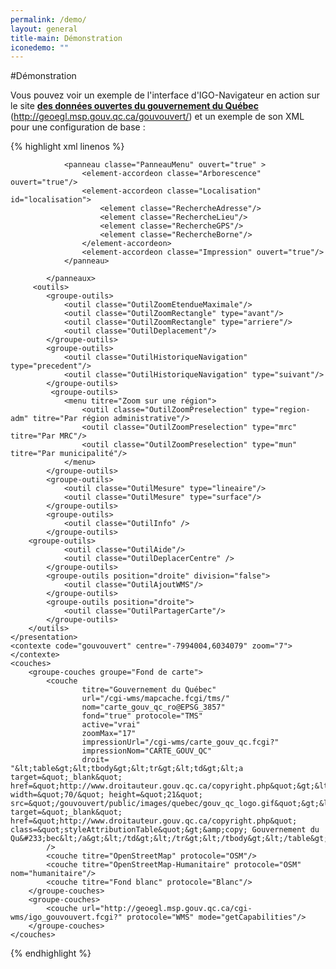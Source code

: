 ```yaml
---
permalink: /demo/
layout: general
title-main: Démonstration
iconedemo: ""
---
```


#Démonstration

Vous pouvez voir un exemple de l'interface d'IGO-Navigateur en action sur le site **[des données ouvertes du gouvernement du Québec](http://geoegl.msp.gouv.qc.ca/gouvouvert/)** (http://geoegl.msp.gouv.qc.ca/gouvouvert/) et un exemple de son XML pour une configuration de base : 

{% highlight xml linenos %}
<navigateur authentification="false" 
            titre="I.G.O. - Données ouvertes - Gouvernement du Québec"
            baseUri="/gouvouvert/public/" 
            serviceUri="../services/" 
            apiUri="../api/" 
            libUri="../librairie/">
    <presentation>
           <panneaux>
                <panneau classe="PanneauCarte" titre="" />
                 <panneau id="InfoPanneau" classe="PanneauInfo" />
                 <panneau classe="PanneauEntete" image="images/bandeau/bandeau_donnees_ouv_goloc.png"/>

                <panneau classe="PanneauMenu" ouvert="true" >
                    <element-accordeon classe="Arborescence" ouvert="true"/>
                    <element-accordeon classe="Localisation" id="localisation">
                        <element classe="RechercheAdresse"/>
                        <element classe="RechercheLieu"/>
                        <element classe="RechercheGPS"/>
                        <element classe="RechercheBorne"/>
                    </element-accordeon>
                    <element-accordeon classe="Impression" ouvert="true"/>
                </panneau>

            </panneaux>
         <outils>
            <groupe-outils>
                <outil classe="OutilZoomEtendueMaximale"/>
                <outil classe="OutilZoomRectangle" type="avant"/>
                <outil classe="OutilZoomRectangle" type="arriere"/>
                <outil classe="OutilDeplacement"/>
            </groupe-outils>
            <groupe-outils>
                <outil classe="OutilHistoriqueNavigation" type="precedent"/>
                <outil classe="OutilHistoriqueNavigation" type="suivant"/>
            </groupe-outils>
             <groupe-outils>
                <menu titre="Zoom sur une région">
                    <outil classe="OutilZoomPreselection" type="region-adm" titre="Par région administrative"/>
                    <outil classe="OutilZoomPreselection" type="mrc" titre="Par MRC"/>
                    <outil classe="OutilZoomPreselection" type="mun" titre="Par municipalité"/>
                </menu>
            </groupe-outils>
            <groupe-outils>
                <outil classe="OutilMesure" type="lineaire"/>
                <outil classe="OutilMesure" type="surface"/>
            </groupe-outils>
            <groupe-outils>
                <outil classe="OutilInfo" />
            </groupe-outils>
	    <groupe-outils>
                <outil classe="OutilAide"/>
                <outil classe="OutilDeplacerCentre" />
            </groupe-outils>
            <groupe-outils position="droite" division="false">
                <outil classe="OutilAjoutWMS"/>
            </groupe-outils>
            <groupe-outils position="droite">
                <outil classe="OutilPartagerCarte"/>
            </groupe-outils>
        </outils>
    </presentation>
    <contexte code="gouvouvert" centre="-7994004,6034079" zoom="7"></contexte>
    <couches>
        <groupe-couches groupe="Fond de carte">
            <couche  
                    titre="Gouvernement du Québec" 
                    url="/cgi-wms/mapcache.fcgi/tms/" 
                    nom="carte_gouv_qc_ro@EPSG_3857" 
                    fond="true" protocole="TMS" 
                    active="vrai"
                    zoomMax="17"
                    impressionUrl="/cgi-wms/carte_gouv_qc.fcgi?" 
                    impressionNom="CARTE_GOUV_QC" 
                    droit= "&lt;table&gt;&lt;tbody&gt;&lt;tr&gt;&lt;td&gt;&lt;a target=&quot;_blank&quot; href=&quot;http://www.droitauteur.gouv.qc.ca/copyright.php&quot;&gt;&lt;img width=&quot;70/&quot; height=&quot;21&quot; src=&quot;/gouvouvert/public/images/quebec/gouv_qc_logo.gif&quot;&gt;&lt;/a&gt;&lt;/td&gt;&lt;td&gt;&lt;a target=&quot;_blank&quot; href=&quot;http://www.droitauteur.gouv.qc.ca/copyright.php&quot; class=&quot;styleAttributionTable&quot;&gt;&amp;copy; Gouvernement du Qu&#233;bec&lt;/a&gt;&lt;/td&gt;&lt;/tr&gt;&lt;/tbody&gt;&lt;/table&gt;"
            /> 
            <couche titre="OpenStreetMap" protocole="OSM"/>
            <couche titre="OpenStreetMap-Humanitaire" protocole="OSM" nom="humanitaire"/> 
            <couche titre="Fond blanc" protocole="Blanc"/>  
        </groupe-couches>
        <groupe-couches>
            <couche url="http://geoegl.msp.gouv.qc.ca/cgi-wms/igo_gouvouvert.fcgi?" protocole="WMS" mode="getCapabilities"/>
        </groupe-couches>
    </couches>

</navigateur>
{% endhighlight %}
 
